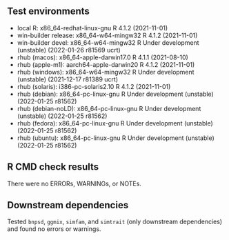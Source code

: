 ## Test environments
* local R:             x86_64-redhat-linux-gnu R 4.1.2 (2021-11-01)
* win-builder release: x86_64-w64-mingw32      R 4.1.2 (2021-11-01)
* win-builder devel:   x86_64-w64-mingw32      R Under development (unstable) (2022-01-26 r81569 ucrt)
* rhub (macos):        x86_64-apple-darwin17.0 R 4.1.1 (2021-08-10)
* rhub (apple-m1):     aarch64-apple-darwin20  R 4.1.2 (2021-11-01)
* rhub (windows):      x86_64-w64-mingw32      R Under development (unstable) (2021-12-17 r81389 ucrt)
* rhub (solaris):      i386-pc-solaris2.10     R 4.1.2 (2021-11-01)
* rhub (debian):       x86_64-pc-linux-gnu     R Under development (unstable) (2022-01-25 r81562)
* rhub (debian-noLD):  x86_64-pc-linux-gnu     R Under development (unstable) (2022-01-25 r81562)
* rhub (fedora):       x86_64-pc-linux-gnu     R Under development (unstable) (2022-01-25 r81562)
* rhub (ubuntu):       x86_64-pc-linux-gnu     R Under development (unstable) (2022-01-25 r81562)

## R CMD check results
There were no ERRORs, WARNINGs, or NOTEs. 

## Downstream dependencies
Tested `bnpsd`, `ggmix`, `simfam`, and `simtrait` (only downstream dependencies) and found no errors or warnings.

